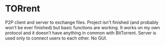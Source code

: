 # TORrent

P2P client and server to exchange files. Project isn't finished (and probably won't be ever finished) but basic functions are working. It works on my own protocol and it doesn't have anything in common with BitTorrent. Server is used only to connect users to each other. No GUI.
